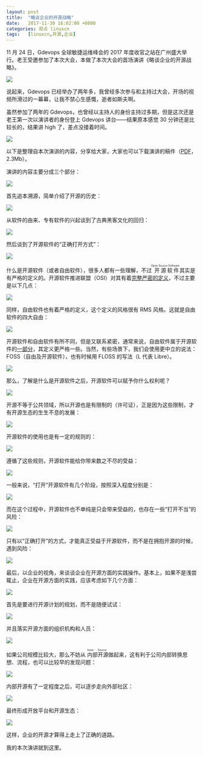 ```yaml
---
layout: post
title:	"略谈企业的开源战略"
date:	2017-11-30 16:02:00 +0800 
categories:	观点 linuxcn 
tags:	[linuxcn,开源,企业]
---
```



11 月 24 日，Gdevops 全球敏捷运维峰会的 2017 年度收官之站在广州盛大举行。老王受邀参加了本次大会，本做了本次大会的首场演讲《略谈企业的开源战略》。


![](/Asserts/Images/album/201711/30/130252jr1kdk8k12xxo2d1.jpg)


说起来，Gdevops 已经举办了两年多，我曾经多次参与和主持过大会，开场的视频所滑过的一幕幕，让我不禁心生感慨，逝者如斯夫啊。






虽然参加了两年的 Gdevops，也曾经以主持人的身份主持过多期，但是这次还是老王第一次以演讲者的身份登上 Gdevops 讲台——结果原本感觉 30 分钟还是比较长的，结果讲 high 了，差点没搂着时间。


![](/Asserts/Images/album/201711/30/130004kmozqxmljoyoqogm.jpeg)


以下是整理自本次演讲的内容，分享给大家，大家也可以下载演讲的稿件（[PDF](https://img.linux.net.cn/static/pdf/%E7%95%A5%E8%B0%88%E4%BC%81%E4%B8%9A%E7%9A%84%E5%BC%80%E6%BA%90%E6%88%98%E7%95%A5%20-%20Gdevops%E5%B3%B0%E4%BC%9A.pdf)，2.3Mb）。


演讲的内容主要分成三个部分：


![](/Asserts/Images/album/201711/30/130357zfz5h8fnan55d80q.jpg)


首先追本溯源，简单介绍了开源的历史：


![](/Asserts/Images/album/201711/30/130433pxf6yucb56hkox65.jpg)


从软件的由来、专有软件的兴起谈到了古典黑客文化的回归：


![](/Asserts/Images/album/201711/30/130641utr999s562wbl25r.jpg)


然后谈到了开源软件的“正确打开方式”：


![](/Asserts/Images/album/201711/30/130915rvvvc1sxqqp6y4sv.jpg)


什么是开源软件（或者自由软件），很多人都有一些理解，不过<ruby> 开源软件 <rp>  （ </rp> <rt>  Open Source Software </rt> <rp>  ） </rp></ruby>其实是有严格的定义的。开源软件推进联盟（OSI）对其有着[完整严密的定义](https://opensource.org/osd-annotated)，不过主要是以下几点： 


![](/Asserts/Images/album/201711/30/131009foo59o35p5oi95io.jpg)


同样，自由软件也有着严格的定义，这个定义的风格很有 RMS 风格。这就是自由软件的四大自由：


![](/Asserts/Images/album/201711/30/131253xylsp4y4e4k24nsm.jpg)


开源软件和自由软件有所不同，但是又联系紧密，通常来说，自由软件属于开源软件的[一部分](https://www.gnu.org/philosophy/open-source-misses-the-point.zh-cn.html%20)，其定义更严格一些。当然，有些场景下，我们会使用更中立的说法：FOSS（自由及开源软件），也有时候用 FLOSS 的写法（L 代表 Libre）。


![](/Asserts/Images/album/201711/30/131509sij2qi5b0ffhs2fi.jpg)


那么，了解是什么是开源软件之后，开源软件可以赋予你什么权利呢？


![](/Asserts/Images/album/201711/30/154820cnae3wauzewauvaw.jpg)


开源不等于公共领域，所以开源也是有限制的（许可证），正是因为这些限制，才有开源生态的生生不息的发展：


![](/Asserts/Images/album/201711/30/154915w6depmz6pd0g5d0n.jpg)


开源软件的使用也是有一定的规则的：


![](/Asserts/Images/album/201711/30/155036lw39ywxln75y3l5i.jpg)


遵循了这些规则，开源软件能给你带来数之不尽的受益：


![](/Asserts/Images/album/201711/30/155140yw4pgd8cxg4mej7g.jpg)


一般来说，“打开”开源软件有几个阶段，按照深入程度分别是：


![](/Asserts/Images/album/201711/30/155241pd55qvf9kk5kwtqw.jpg)


而在这个过程中，开源软件也不单纯是只会带来受益的，也存在一些“打开不当”的风险：


![](/Asserts/Images/album/201711/30/155321txztknnudd9nufxv.jpg)


只有以“正确打开”的方式，才能真正受益于开源软件，而不是在拥抱开源的时候，遇到风险：


![](/Asserts/Images/album/201711/30/155431b913z1ma3mko9s32.jpg)


最后，以企业的视角，来谈谈企业在开源方面的实践操作。基本上，如果不是浅尝辄止，企业在开源方面的实践，应该考虑如下几个方面：


![](/Asserts/Images/album/201711/30/155518tauf9f8hqqhihqs8.jpg)


首先是要进行开源计划的规划，而不是随便试试：


![](/Asserts/Images/album/201711/30/155645pjjyfhniqhhrsnbf.jpg)


并且落实开源方面的组织机构和人员：


![](/Asserts/Images/album/201711/30/155714zfcfix25xx4z5c59.jpg)


如果公司规模比较大，那么不妨从<ruby> 内部开源 <rp>  （ </rp> <rt>  Inner Source </rt> <rp>  ） </rp></ruby>做起来，这有利于公司内部转换思想、流程，也可以比较早的发现问题：


![](/Asserts/Images/album/201711/30/155855nfb79hz0p607ukik.jpg)


内部开源有了一定程度之后，可以逐步走向外部社区：


![](/Asserts/Images/album/201711/30/155941ng3gvv0i2g69xgxv.jpg)


最终形成开放平台和开源生态：


![](/Asserts/Images/album/201711/30/160144jhwjdogvhkjwq6ke.jpg)


这样，企业的开源才算得上走上了正确的道路。


我的本次演讲就到这里。

